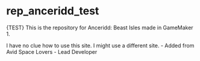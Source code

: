 # rep_anceridd_test
{TEST} This is the repository for Anceridd: Beast Isles made in GameMaker 1.

I have no clue how to use this site. I might use a different site. - Added from Avid Space Lovers - Lead Developer
